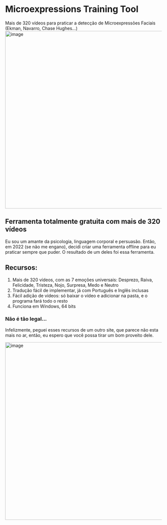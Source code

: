 # Microexpressions Training Tool

Mais de 320 vídeos para praticar a detecção de Microexpressões Faciais (Ekman, Navarro, Chase Hughes...)
<img width="875" height="570" alt="image" src="https://github.com/user-attachments/assets/d6fed22a-92aa-4975-a3c3-46f7dbe0f7ba" />

## Ferramenta totalmente gratuita com mais de 320 vídeos
Eu sou um amante da psicologia, linguagem corporal e persuasão. Então, em 2022 (se não me engano), decidi criar uma ferramenta offline para eu praticar sempre que puder. O resultado de um deles foi essa ferramenta.

## Recursos:
1. Mais de 320 vídeos, com as 7 emoções universais: Desprezo, Raiva, Felicidade, Tristeza, Nojo, Surpresa, Medo e Neutro
2. Tradução fácil de implementar, já com Português e Inglês inclusas
3. Fácil adição de vídeos: só baixar o vídeo e adicionar na pasta, e o programa fará todo o resto
4. Funciona em Windows, 64 bits

### Não é tão legal...
Infelizmente, peguei esses recursos de um outro site, que parece não esta mais no ar, então, eu espero que você possa tirar um bom proveito dele.

<img width="875" height="570" alt="image" src="https://github.com/user-attachments/assets/781765b6-149e-4f98-9d46-8affe9e88940" />


